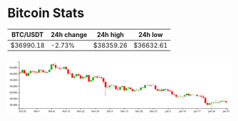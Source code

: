 # Bitcoin Stats

BTC/USDT|24h change|24h high|24h low|
|---|---|---|---|
|$36990.18|-2.73%|$38359.26|$36632.61|

<img src="./chart.svg">
